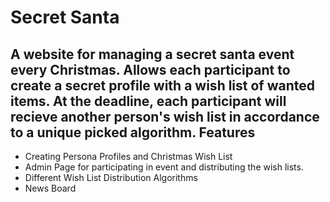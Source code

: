 
Secret Santa
=============================
A website for managing a secret santa event every Christmas. Allows each participant to create a secret profile with a wish list of wanted items. At the deadline, each participant will recieve another person's wish list in accordance to a unique picked algorithm.
Features
--------

* Creating Persona Profiles and Christmas Wish List
* Admin Page for participating in event and distributing the wish lists.
* Different Wish List Distribution Algorithms
* News Board
